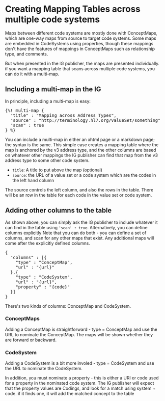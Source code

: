 # Creating Mapping Tables across multiple code systems

Maps between different code systems are mostly done with ConceptMaps, which are 
one-way maps from source to target code systems. Some maps are embedded in
CodeSystems using properties, though these mappings don't have the features of 
mappings in ConceptMaps such as relationship type, and comments.

But when presented in the IG publisher, the maps are presented individually. if 
you want a mapping table that scans across multiple code systems, you can do it
with a multi-map. 

## Including a multi-map in the IG

In principle, including a multi-map is easy:

<pre>
{%! multi-map {
  "title" : "Mapping across Address Types",
  "source" : "http://terminology.hl7.org/ValueSet/something",
  "scan" : true
} %}
</pre>

You can include a multi-map in either an xhtml page or a markdown page; the 
syntax is the same. This simple case creates a mapping table where 
the map is anchored by the v3 address type, and the other columns are based on
whatever other mappings the IG publisher can find that map from the v3 address
type to some other code system.

* `title`: A title to put above the map (optional)
* `source`: the URL of a value set or a code system which are the codes in the left hand column 

The source controls the left column, and also the rows in the table. There will be 
an row in the table for each code in the value set or code system. 

## Adding other columns to the table

As shown above, you can simply ask the IG publisher to include whatever it can
find in the table using `'scan' : true`. Alternatively, you can define columns explicitly
Note that you can do both - you can define a set of columns, and scan for any other maps
that exist. Any additional maps will come after the explicitly defined columns. 

<pre>
{
  "columns" : [{
    "type" : "ConceptMap",
    "url" : "{url}"
  },{
    "type" : "CodeSystem",
    "url" : "{url}",
    "property" : "{code}"
  }]
} 
</pre>

There's two kinds of columns: ConceptMap and CodeSystem.

### ConceptMaps

Adding a ConceptMap is straightforward - type = ConceptMap and use the 
URL to nominate the ConceptMap. The maps will be shown whether they are forward 
or backward. 

### CodeSystem
 
Adding a CodeSystem is a bit more involed - type = CodeSystem and use the 
URL to nominate the CodeSystem. 

In addition, you must nominate a property - this is either a URI or code 
used for a property in the nominated code system. The IG publisher will
expect that the property values are Codings, and look for a match 
using system + code. if it finds one, it will add the matched concept 
to the table 

 
